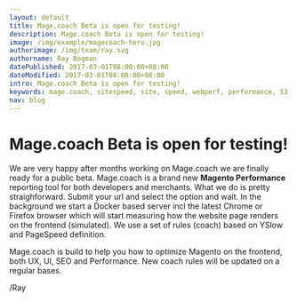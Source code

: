 ```yaml
---
layout: default
title: Mage.coach Beta is open for testing!
description: Mage.coach Beta is open for testing!
image: /img/example/magecoach-hero.jpg
authorimage: /img/team/ray.svg
authorname: Ray Bogman
datePublished: 2017-03-01T08:00:00+08:00
dateModified: 2017-03-01T08:00:00+08:00
intro: Mage.coach Beta is open for testing!
keywords: mage.coach, sitespeed, site, speed, webperf, performance, S3
nav: blog
---
```


# Mage.coach Beta is open for testing!

<a href="{{ site.url-non }}{{ page.url }}" title="{{ page.title }}"><amp-img noloading width="100" height="100" alt="{{ page.title }}" layout="responsive" src="{{site.static-url}}{{ page.image }}" class="photo pull-left"></amp-img></a>

We are very happy after months working on Mage.coach we are finally ready for a public beta. Mage.coach is a brand new **Magento Performance** reporting tool for both developers and merchants. What we do is pretty straighforward. Submit your url and select the option and wait. In the background we start a Docker based server incl the latest Chrome or Firefox browser which will start measuring how the website page renders on the frontend (simulated). We use a set of rules (coach) based on YSlow and PageSpeed definition.

Mage.coach is build to help you how to optimize Magento on the frontend, both UX, UI, SEO and Performance. New coach rules will be updated on a regular bases.

/Ray
